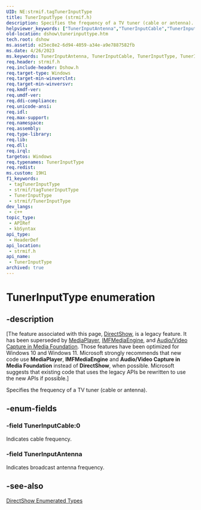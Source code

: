 ```yaml
---
UID: NE:strmif.tagTunerInputType
title: TunerInputType (strmif.h)
description: Specifies the frequency of a TV tuner (cable or antenna). (TunerInputType)
helpviewer_keywords: ["TunerInputAntenna","TunerInputCable","TunerInputType","TunerInputType enumeration [DirectShow]","TunerInputTypeEnumeration","dshow.tunerinputtype","strmif/TunerInputAntenna","strmif/TunerInputCable","strmif/TunerInputType"]
old-location: dshow\tunerinputtype.htm
tech.root: dshow
ms.assetid: e25ec8e2-6d94-4059-a34e-a9e7887582fb
ms.date: 4/26/2023
ms.keywords: TunerInputAntenna, TunerInputCable, TunerInputType, TunerInputType enumeration [DirectShow], TunerInputTypeEnumeration, dshow.tunerinputtype, strmif/TunerInputAntenna, strmif/TunerInputCable, strmif/TunerInputType
req.header: strmif.h
req.include-header: Dshow.h
req.target-type: Windows
req.target-min-winverclnt: 
req.target-min-winversvr: 
req.kmdf-ver: 
req.umdf-ver: 
req.ddi-compliance: 
req.unicode-ansi: 
req.idl: 
req.max-support: 
req.namespace: 
req.assembly: 
req.type-library: 
req.lib: 
req.dll: 
req.irql: 
targetos: Windows
req.typenames: TunerInputType
req.redist: 
ms.custom: 19H1
f1_keywords:
 - tagTunerInputType
 - strmif/tagTunerInputType
 - TunerInputType
 - strmif/TunerInputType
dev_langs:
 - c++
topic_type:
 - APIRef
 - kbSyntax
api_type:
 - HeaderDef
api_location:
 - strmif.h
api_name:
 - TunerInputType
archived: true
---
```


# TunerInputType enumeration


## -description

\[The feature associated with this page, [DirectShow](/windows/win32/directshow/directshow), is a legacy feature. It has been superseded by [MediaPlayer](/uwp/api/Windows.Media.Playback.MediaPlayer), [IMFMediaEngine](/windows/win32/api/mfmediaengine/nn-mfmediaengine-imfmediaengine), and [Audio/Video Capture in Media Foundation](/windows/win32/medfound/audio-video-capture-in-media-foundation). Those features have been optimized for Windows 10 and Windows 11. Microsoft strongly recommends that new code use **MediaPlayer**, **IMFMediaEngine** and **Audio/Video Capture in Media Foundation** instead of **DirectShow**, when possible. Microsoft suggests that existing code that uses the legacy APIs be rewritten to use the new APIs if possible.\]

Specifies the frequency of a TV tuner (cable or antenna).

## -enum-fields

### -field TunerInputCable:0

Indicates cable frequency.

### -field TunerInputAntenna

Indicates broadcast antenna frequency.

## -see-also

<a href="/windows/desktop/DirectShow/directshow-enumerated-types">DirectShow Enumerated Types</a>

